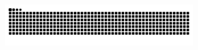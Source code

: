 ![snake gif](https://github.com/M4RKUS28/M4RKUS28/blob/output/github-snake.svg%20dist/github-snake-dark.svg)
